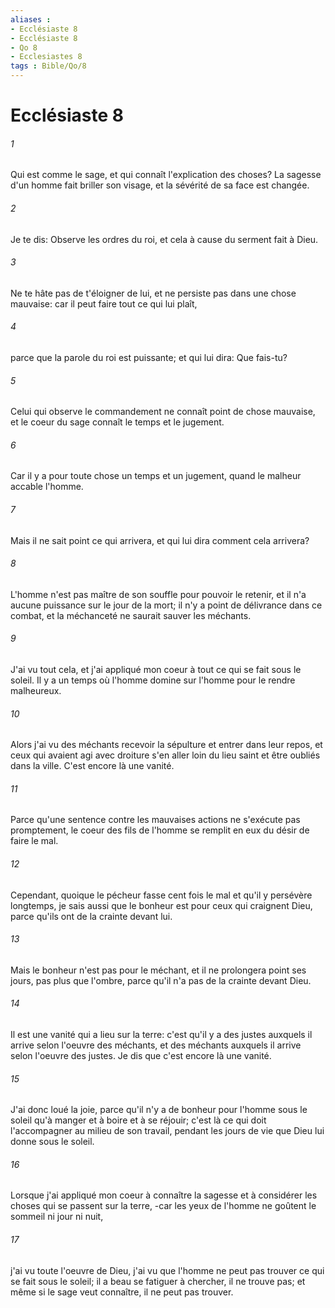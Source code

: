 ```yaml
---
aliases : 
- Ecclésiaste 8
- Ecclésiaste 8
- Qo 8
- Ecclesiastes 8
tags : Bible/Qo/8
---
```


# Ecclésiaste 8

###### 1
Qui est comme le sage, et qui connaît l'explication des choses? La sagesse d'un homme fait briller son visage, et la sévérité de sa face est changée.
###### 2
Je te dis: Observe les ordres du roi, et cela à cause du serment fait à Dieu.
###### 3
Ne te hâte pas de t'éloigner de lui, et ne persiste pas dans une chose mauvaise: car il peut faire tout ce qui lui plaît,
###### 4
parce que la parole du roi est puissante; et qui lui dira: Que fais-tu?
###### 5
Celui qui observe le commandement ne connaît point de chose mauvaise, et le coeur du sage connaît le temps et le jugement.
###### 6
Car il y a pour toute chose un temps et un jugement, quand le malheur accable l'homme.
###### 7
Mais il ne sait point ce qui arrivera, et qui lui dira comment cela arrivera?
###### 8
L'homme n'est pas maître de son souffle pour pouvoir le retenir, et il n'a aucune puissance sur le jour de la mort; il n'y a point de délivrance dans ce combat, et la méchanceté ne saurait sauver les méchants.
###### 9
J'ai vu tout cela, et j'ai appliqué mon coeur à tout ce qui se fait sous le soleil. Il y a un temps où l'homme domine sur l'homme pour le rendre malheureux.
###### 10
Alors j'ai vu des méchants recevoir la sépulture et entrer dans leur repos, et ceux qui avaient agi avec droiture s'en aller loin du lieu saint et être oubliés dans la ville. C'est encore là une vanité.
###### 11
Parce qu'une sentence contre les mauvaises actions ne s'exécute pas promptement, le coeur des fils de l'homme se remplit en eux du désir de faire le mal.
###### 12
Cependant, quoique le pécheur fasse cent fois le mal et qu'il y persévère longtemps, je sais aussi que le bonheur est pour ceux qui craignent Dieu, parce qu'ils ont de la crainte devant lui.
###### 13
Mais le bonheur n'est pas pour le méchant, et il ne prolongera point ses jours, pas plus que l'ombre, parce qu'il n'a pas de la crainte devant Dieu.
###### 14
Il est une vanité qui a lieu sur la terre: c'est qu'il y a des justes auxquels il arrive selon l'oeuvre des méchants, et des méchants auxquels il arrive selon l'oeuvre des justes. Je dis que c'est encore là une vanité.
###### 15
J'ai donc loué la joie, parce qu'il n'y a de bonheur pour l'homme sous le soleil qu'à manger et à boire et à se réjouir; c'est là ce qui doit l'accompagner au milieu de son travail, pendant les jours de vie que Dieu lui donne sous le soleil.
###### 16
Lorsque j'ai appliqué mon coeur à connaître la sagesse et à considérer les choses qui se passent sur la terre, -car les yeux de l'homme ne goûtent le sommeil ni jour ni nuit,
###### 17
j'ai vu toute l'oeuvre de Dieu, j'ai vu que l'homme ne peut pas trouver ce qui se fait sous le soleil; il a beau se fatiguer à chercher, il ne trouve pas; et même si le sage veut connaître, il ne peut pas trouver.
